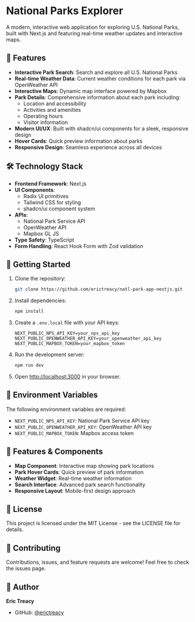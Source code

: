 # National Parks Explorer

A modern, interactive web application for exploring U.S. National Parks, built with Next.js and featuring real-time weather updates and interactive maps.

## 🌟 Features

- **Interactive Park Search**: Search and explore all U.S. National Parks
- **Real-time Weather Data**: Current weather conditions for each park via OpenWeather API
- **Interactive Maps**: Dynamic map interface powered by Mapbox
- **Park Details**: Comprehensive information about each park including:
  - Location and accessibility
  - Activities and amenities
  - Operating hours
  - Visitor information
- **Modern UI/UX**: Built with shadcn/ui components for a sleek, responsive design
- **Hover Cards**: Quick preview information about parks
- **Responsive Design**: Seamless experience across all devices

## 🛠️ Technology Stack

- **Frontend Framework**: Next.js
- **UI Components**: 
  - Radix UI primitives
  - Tailwind CSS for styling
  - shadcn/ui component system
- **APIs**:
  - National Park Service API
  - OpenWeather API
  - Mapbox GL JS
- **Type Safety**: TypeScript
- **Form Handling**: React Hook Form with Zod validation

## 🚀 Getting Started

1. Clone the repository:
   ```bash
   git clone https://github.com/erictreacy/natl-park-app-nextjs.git
   ```

2. Install dependencies:
   ```bash
   npm install
   ```

3. Create a `.env.local` file with your API keys:
   ```env
   NEXT_PUBLIC_NPS_API_KEY=your_nps_api_key
   NEXT_PUBLIC_OPENWEATHER_API_KEY=your_openweather_api_key
   NEXT_PUBLIC_MAPBOX_TOKEN=your_mapbox_token
   ```

4. Run the development server:
   ```bash
   npm run dev
   ```

5. Open [http://localhost:3000](http://localhost:3000) in your browser.

## 📝 Environment Variables

The following environment variables are required:

- `NEXT_PUBLIC_NPS_API_KEY`: National Park Service API key
- `NEXT_PUBLIC_OPENWEATHER_API_KEY`: OpenWeather API key
- `NEXT_PUBLIC_MAPBOX_TOKEN`: Mapbox access token

## 🎨 Features & Components

- **Map Component**: Interactive map showing park locations
- **Park Hover Cards**: Quick preview of park information
- **Weather Widget**: Real-time weather information
- **Search Interface**: Advanced park search functionality
- **Responsive Layout**: Mobile-first design approach

## 📄 License

This project is licensed under the MIT License - see the LICENSE file for details.

## 🤝 Contributing

Contributions, issues, and feature requests are welcome! Feel free to check the issues page.

## 👤 Author

**Eric Treacy**

* GitHub: [@erictreacy](https://github.com/erictreacy)
